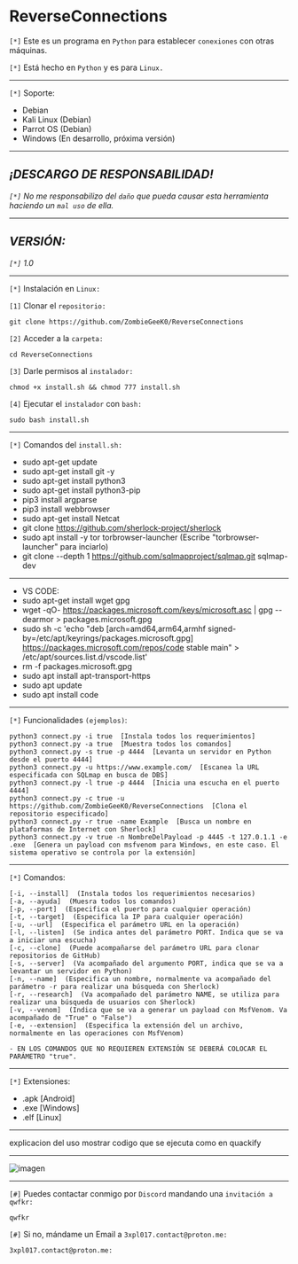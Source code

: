 # ReverseConnections

`[*]` Este es un programa en `Python` para establecer `conexiones` con otras máquinas.

`[*]` Está hecho en `Python` y es para `Linux.`

<hr>

`[*]` Soporte:

- Debian
- Kali Linux (Debian)
- Parrot OS (Debian)
- Windows (En desarrollo, próxima versión)

<hr>

## _¡DESCARGO DE RESPONSABILIDAD!_

_`[*]` No me responsabilizo del `daño` que pueda causar esta herramienta haciendo un `mal uso` de ella._

<hr>

## _VERSIÓN:_

_`[*]` 1.0_

<hr>
        
`[*]` Instalación en `Linux:`

`[1]` Clonar el `repositorio:`

    git clone https://github.com/ZombieGeeK0/ReverseConnections
`[2]` Acceder a la `carpeta:` 

    cd ReverseConnections
`[3]` Darle permisos al `instalador:`

    chmod +x install.sh && chmod 777 install.sh
`[4]` Ejecutar el `instalador` con `bash:`

    sudo bash install.sh

<hr>

`[*]` Comandos del `install.sh:`

- sudo apt-get update
- sudo apt-get install git -y
- sudo apt-get install python3
- sudo apt-get install python3-pip
- pip3 install argparse
- pip3 install webbrowser
- sudo apt-get install Netcat
- git clone https://github.com/sherlock-project/sherlock
- sudo apt install -y tor torbrowser-launcher (Escribe "torbrowser-launcher" para inciarlo)
- git clone --depth 1 https://github.com/sqlmapproject/sqlmap.git sqlmap-dev
  
<hr>

- VS CODE:
- sudo apt-get install wget gpg
- wget -qO- https://packages.microsoft.com/keys/microsoft.asc | gpg --dearmor > packages.microsoft.gpg
- sudo sh -c 'echo "deb [arch=amd64,arm64,armhf signed-by=/etc/apt/keyrings/packages.microsoft.gpg] https://packages.microsoft.com/repos/code stable main" > /etc/apt/sources.list.d/vscode.list'
- rm -f packages.microsoft.gpg
- sudo apt install apt-transport-https
- sudo apt update
- sudo apt install code

<hr>

`[*]` Funcionalidades `(ejemplos)`:

    python3 connect.py -i true  [Instala todos los requerimientos]
    python3 connect.py -a true  [Muestra todos los comandos]
    python3 connect.py -s true -p 4444  [Levanta un servidor en Python desde el puerto 4444]
    python3 connect.py -u https://www.example.com/  [Escanea la URL especificada con SQLmap en busca de DBS]
    python3 connect.py -l true -p 4444  [Inicia una escucha en el puerto 4444]
    python3 connect.py -c true -u https://github.com/ZombieGeeK0/ReverseConnections  [Clona el repositorio especificado]
    python3 connect.py -r true -name Example  [Busca un nombre en plataformas de Internet con Sherlock]
    python3 connect.py -v true -n NombreDelPayload -p 4445 -t 127.0.1.1 -e .exe  [Genera un payload con msfvenom para Windows, en este caso. El sistema operativo se controla por la extensión]

<hr>

`[*]` Comandos:

    [-i, --install]  (Instala todos los requerimientos necesarios)
    [-a, --ayuda]  (Muesra todos los comandos)
    [-p, --port]  (Especifica el puerto para cualquier operación)
    [-t, --target]  (Especifica la IP para cualquier operación)
    [-u, --url]  (Especifica el parámetro URL en la operación)
    [-l, --listen]  (Se indica antes del parámetro PORT. Indica que se va a iniciar una escucha)
    [-c, --clone]  (Puede acompañarse del parámetro URL para clonar repositorios de GitHub)
    [-s, --server]  (Va acompañado del argumento PORT, indica que se va a levantar un servidor en Python)
    [-n, --name]  (Especifica un nombre, normalmente va acompañado del parámetro -r para realizar una búsqueda con Sherlock)
    [-r, --research]  (Va acompañado del parámetro NAME, se utiliza para realizar una búsqueda de usuarios con Sherlock)
    [-v, --venom]  (Indica que se va a generar un payload con MsfVenom. Va acompañado de "True" o "False")
    [-e, --extension]  (Especifica la extensión del un archivo, normalmente en las operaciones con MsfVenom)

`- EN LOS COMANDOS QUE NO REQUIEREN EXTENSIÓN SE DEBERÁ COLOCAR EL PARÁMETRO "true".`

<hr>

`[*]` Extensiones:

- .apk  [Android]
- .exe  [Windows]
- .elf [Linux]

<hr>

explicacion del uso mostrar codigo que se ejecuta como en quackify

<hr>

![imagen](https://github.com/ZombieGeeK0/GodZilla/assets/158185295/156e5b7e-3cf9-4a3d-b018-34cc8e4532b9)

<hr>

`[#]` Puedes contactar conmigo por `Discord` mandando una `invitación a qwfkr:`

    qwfkr
`[#]` Si no, mándame un Email a `3xpl017.contact@proton.me:`

    3xpl017.contact@proton.me:
